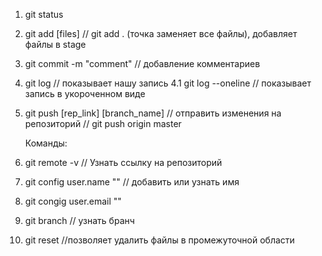 1. git status
2. git add [files] // git add . (точка заменяет все файлы), добавляет файлы в stage
3. git commit -m "comment" // добавление комментариев
4. git log // показывает нашу запись
4.1 git log --oneline // показывает запись в укороченном виде
5. git push [rep_link] [branch_name] // отправить изменения на репозиторий
   // git push origin master

   Команды:
1. git remote -v // Узнать ссылку на репозиторий
2. git config user.name "" // добавить или узнать имя
3. git congig user.email ""
4. git branch // узнать бранч
5. git reset //позволяет удалить файлы в промежуточной области